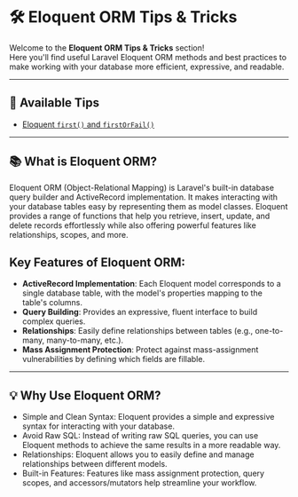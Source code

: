 # 🛠️ Eloquent ORM Tips & Tricks

Welcome to the **Eloquent ORM Tips & Tricks** section!  
Here you'll find useful Laravel Eloquent ORM methods and best practices to make working with your database more efficient, expressive, and readable.

<hr>

## 📌 Available Tips
- [ Eloquent `first()` and `firstOrFail()` ](https://github.com/HeshamAdel0007/Laravel-Tips-Tricks/tree/main/Eloquent/Tips/first-vs-firstOrFail.md)

<hr>

## 📚 What is Eloquent ORM?

Eloquent ORM (Object-Relational Mapping) is Laravel's built-in database query builder and ActiveRecord implementation. It makes interacting with your database tables easy by representing them as model classes. Eloquent provides a range of functions that help you retrieve, insert, update, and delete records effortlessly while also offering powerful features like relationships, scopes, and more.

## Key Features of Eloquent ORM:

- **ActiveRecord Implementation**: Each Eloquent model corresponds to a single database table, with the model's properties mapping to the table's columns.
- **Query Building**: Provides an expressive, fluent interface to build complex queries.
- **Relationships**: Easily define relationships between tables (e.g., one-to-many, many-to-many, etc.).
- **Mass Assignment Protection**: Protect against mass-assignment vulnerabilities by defining which fields are fillable.


<hr>

## 💡 Why Use Eloquent ORM?
- Simple and Clean Syntax: Eloquent provides a simple and expressive syntax for interacting with your database.
- Avoid Raw SQL: Instead of writing raw SQL queries, you can use Eloquent methods to achieve the same results in a more readable way.
- Relationships: Eloquent allows you to easily define and manage relationships between different models.
- Built-in Features: Features like mass assignment protection, query scopes, and accessors/mutators help streamline your workflow.
